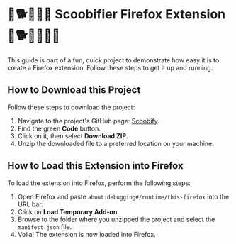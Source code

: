 # 🔎🐕👻👩🏼 Scoobifier Firefox Extension 🔎🐕👻👩🏼‍🦰

This guide is part of a fun, quick project to demonstrate how easy it is to create a Firefox extension. Follow these steps to get it up and running.

## How to Download this Project

Follow these steps to download the project:

1. Navigate to the project's GitHub page: [Scoobify](https://github.com/BrycePearce/Scoobify).
2. Find the green **Code** button.
3. Click on it, then select **Download ZIP**.
4. Unzip the downloaded file to a preferred location on your machine.

## How to Load this Extension into Firefox

To load the extension into Firefox, perform the following steps:

1. Open Firefox and paste `about:debugging#/runtime/this-firefox` into the URL bar.
2. Click on **Load Temporary Add-on**.
3. Browse to the folder where you unzipped the project and select the `manifest.json` file.
4. Voila! The extension is now loaded into Firefox.
